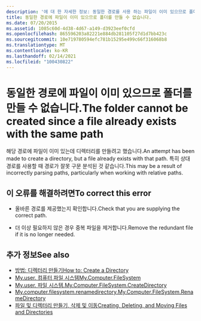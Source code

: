 ```yaml
---
description: '에 대 한 자세한 정보: 동일한 경로를 사용 하는 파일이 이미 있으므로 폴더를 만들 수 없습니다.'
title: 동일한 경로에 파일이 이미 있으므로 폴더를 만들 수 없습니다.
ms.date: 07/20/2015
ms.assetid: 1085c60d-4d38-4d67-a149-d3923eef0cfd
ms.openlocfilehash: 865596203a82221e884db281105f27d1d7bb423c
ms.sourcegitcommit: 10e719780594efc781b15295e499c66f316068b8
ms.translationtype: MT
ms.contentlocale: ko-KR
ms.lasthandoff: 02/14/2021
ms.locfileid: "100430822"
---
```

# <a name="the-folder-cannot-be-created-since-a-file-already-exists-with-the-same-path"></a><span data-ttu-id="a81b5-103">동일한 경로에 파일이 이미 있으므로 폴더를 만들 수 없습니다.</span><span class="sxs-lookup"><span data-stu-id="a81b5-103">The folder cannot be created since a file already exists with the same path</span></span>

<span data-ttu-id="a81b5-104">해당 경로에 파일이 이미 있는데 디렉터리를 만들려고 했습니다.</span><span class="sxs-lookup"><span data-stu-id="a81b5-104">An attempt has been made to create a directory, but a file already exists with that path.</span></span> <span data-ttu-id="a81b5-105">특히 상대 경로를 사용할 때 경로가 잘못 구문 분석된 것 같습니다.</span><span class="sxs-lookup"><span data-stu-id="a81b5-105">This may be a result of incorrectly parsing paths, particularly when working with relative paths.</span></span>  
  
## <a name="to-correct-this-error"></a><span data-ttu-id="a81b5-106">이 오류를 해결하려면</span><span class="sxs-lookup"><span data-stu-id="a81b5-106">To correct this error</span></span>  
  
- <span data-ttu-id="a81b5-107">올바른 경로를 제공했는지 확인합니다.</span><span class="sxs-lookup"><span data-stu-id="a81b5-107">Check that you are supplying the correct path.</span></span>  
  
- <span data-ttu-id="a81b5-108">더 이상 필요하지 않은 경우 중복 파일을 제거합니다.</span><span class="sxs-lookup"><span data-stu-id="a81b5-108">Remove the redundant file if it is no longer needed.</span></span>  
  
## <a name="see-also"></a><span data-ttu-id="a81b5-109">추가 정보</span><span class="sxs-lookup"><span data-stu-id="a81b5-109">See also</span></span>

- [<span data-ttu-id="a81b5-110">방법: 디렉터리 만들기</span><span class="sxs-lookup"><span data-stu-id="a81b5-110">How to: Create a Directory</span></span>](../developing-apps/programming/drives-directories-files/how-to-create-a-directory.md)
- [<span data-ttu-id="a81b5-111">My.user. 컴퓨터 파일 시스템</span><span class="sxs-lookup"><span data-stu-id="a81b5-111">My.Computer.FileSystem</span></span>](xref:Microsoft.VisualBasic.FileIO.FileSystem)
- [<span data-ttu-id="a81b5-112">My.user. 파일 시스템.</span><span class="sxs-lookup"><span data-stu-id="a81b5-112">My.Computer.FileSystem.CreateDirectory</span></span>](xref:Microsoft.VisualBasic.MyServices.FileSystemProxy.CreateDirectory%2A)
- [<span data-ttu-id="a81b5-113">My.computer.filesystem.renamedirectory.</span><span class="sxs-lookup"><span data-stu-id="a81b5-113">My.Computer.FileSystem.RenameDirectory</span></span>](xref:Microsoft.VisualBasic.MyServices.FileSystemProxy.RenameDirectory%2A)
- [<span data-ttu-id="a81b5-114">파일 및 디렉터리 만들기, 삭제 및 이동</span><span class="sxs-lookup"><span data-stu-id="a81b5-114">Creating, Deleting, and Moving Files and Directories</span></span>](../developing-apps/programming/drives-directories-files/creating-deleting-and-moving-files-and-directories.md)

